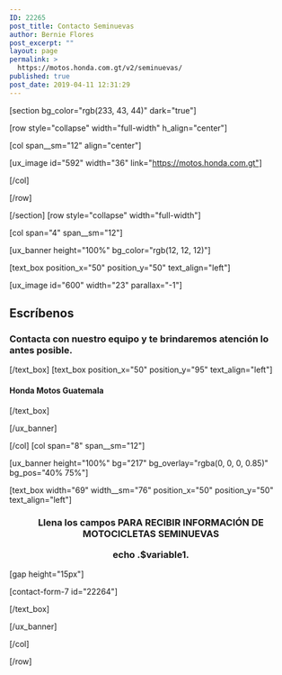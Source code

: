 ```yaml
---
ID: 22265
post_title: Contacto Seminuevas
author: Bernie Flores
post_excerpt: ""
layout: page
permalink: >
  https://motos.honda.com.gt/v2/seminuevas/
published: true
post_date: 2019-04-11 12:31:29
---
```

<!-- wp:html -->
[section bg_color="rgb(233, 43, 44)" dark="true"]

[row style="collapse" width="full-width" h_align="center"]

[col span__sm="12" align="center"]

[ux_image id="592" width="36" link="https://motos.honda.com.gt"]


[/col]

[/row]

[/section]
[row style="collapse" width="full-width"]

[col span="4" span__sm="12"]

[ux_banner height="100%" bg_color="rgb(12, 12, 12)"]

[text_box position_x="50" position_y="50" text_align="left"]

[ux_image id="600" width="23" parallax="-1"]

<h2 class="uppercase">Escríbenos</h2>
<h3 class="thin-font" data-opacity="0.6">Contacta con nuestro equipo y te brindaremos atención lo antes posible. </h3>

[/text_box]
[text_box position_x="50" position_y="95" text_align="left"]

<h4 class="thin-font">Honda Motos Guatemala</h4>

[/text_box]

[/ux_banner]

[/col]
[col span="8" span__sm="12"]

[ux_banner height="100%" bg="217" bg_overlay="rgba(0, 0, 0, 0.85)" bg_pos="40% 75%"]

[text_box width="69" width__sm="76" position_x="50" position_y="50" text_align="left"]

<h3 class="uppercase" style="text-align: center;"><b>Llena los campos PARA RECIBIR INFORMACIÓN&nbsp;DE MOTOCICLETAS SEMINUEVAS

echo .$variable1.


</b></h3>
[gap height="15px"]

[contact-form-7 id="22264"]


[/text_box]

[/ux_banner]

[/col]

[/row]
<!-- /wp:html -->
